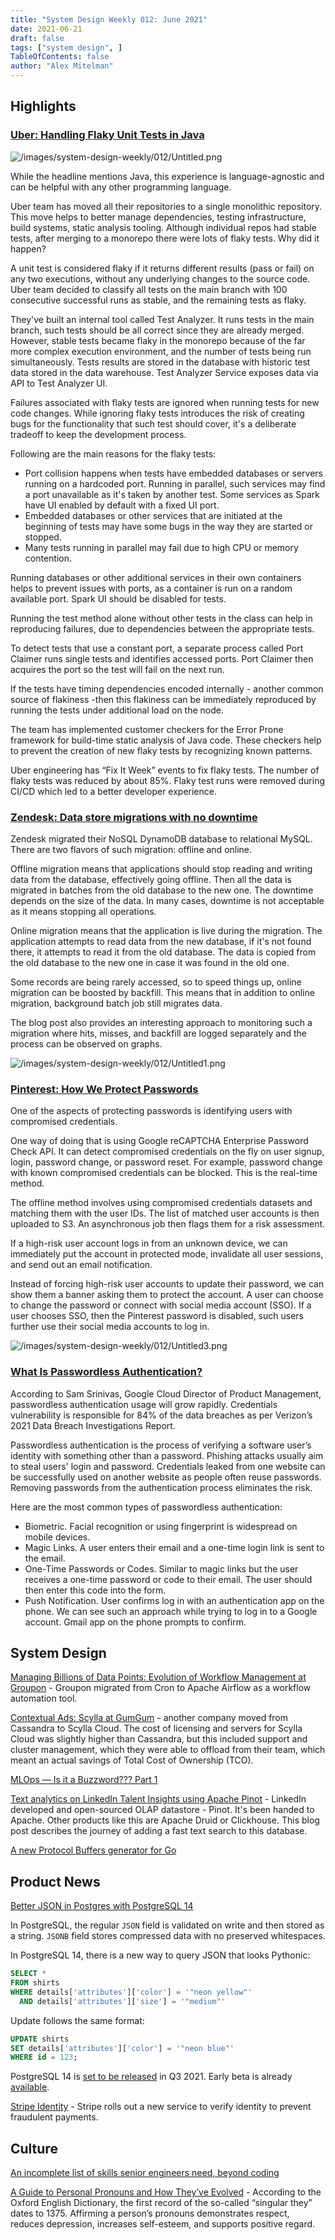 ```yaml
---
title: "System Design Weekly 012: June 2021"
date: 2021-06-21
draft: false
tags: ["system design", ]
TableOfContents: false
author: "Alex Mitelman"
---
```


## Highlights

### [Uber: Handling Flaky Unit Tests in Java](https://eng.uber.com/handling-flaky-tests-java/)

![/images/system-design-weekly/012/Untitled.png](/images/system-design-weekly/012/Untitled.png)

While the headline mentions Java, this experience is language-agnostic and can be helpful with any other programming language.

Uber team has moved all their repositories to a single monolithic repository. This move helps to better manage dependencies, testing infrastructure, build systems, static analysis tooling. Although individual repos had stable tests, after merging to a monorepo there were lots of flaky tests. Why did it happen?

A unit test is considered flaky if it returns different results (pass or fail) on any two executions, without any underlying changes to the source code. Uber team decided to classify all tests on the main branch with 100 consecutive successful runs as stable, and the remaining tests as flaky.

They've built an internal tool called Test Analyzer. It runs tests in the main branch, such tests should be all correct since they are already merged. However, stable tests became flaky in the monorepo because of the far more complex execution environment, and the number of tests being run simultaneously. Tests results are stored in the database with historic test data stored in the data warehouse. Test Analyzer Service exposes data via API to Test Analyzer UI.

Failures associated with flaky tests are ignored when running tests for new code changes. While ignoring flaky tests introduces the risk of creating bugs for the functionality that such test should cover, it's a deliberate tradeoff to keep the development process.

Following are the main reasons for the flaky tests:

- Port collision happens when tests have embedded databases or servers running on a hardcoded port. Running in parallel, such services may find a port unavailable as it's taken by another test. Some services as Spark have UI enabled by default with a fixed UI port.
- Embedded databases or other services that are initiated at the beginning of tests may have some bugs in the way they are started or stopped.
- Many tests running in parallel may fail due to high CPU or memory contention.

Running databases or other additional services in their own containers helps to prevent issues with ports, as a container is run on a random available port. Spark UI should be disabled for tests.

Running the test method alone without other tests in the class can help in reproducing failures, due to dependencies between the appropriate tests.

To detect tests that use a constant port, a separate process called Port Claimer runs single tests and identifies accessed ports. Port Claimer then acquires the port so the test will fail on the next run.

If the tests have timing dependencies encoded internally - another common source of flakiness -then this flakiness can be immediately reproduced by running the tests under additional load on the node.

The team has implemented customer checkers for the Error Prone framework for build-time static analysis of Java code. These checkers help to prevent the creation of new flaky tests by recognizing known patterns.

Uber engineering has “Fix It Week” events to fix flaky tests. The number of flaky tests was reduced by about 85%. Flaky test runs were removed during CI/CD which led to a better developer experience.

### [Zendesk: Data store migrations with no downtime](https://medium.com/zendesk-engineering/data-store-migrations-with-no-downtime-fe7b826649aa)

Zendesk migrated their NoSQL DynamoDB database to relational MySQL. There are two flavors of such migration: offline and online.

Offline migration means that applications should stop reading and writing data from the database, effectively going offline. Then all the data is migrated in batches from the old database to the new one. The downtime depends on the size of the data. In many cases, downtime is not acceptable as it means stopping all operations.

Online migration means that the application is live during the migration. The application attempts to read data from the new database, if it's not found there, it attempts to read it from the old database. The data is copied from the old database to the new one in case it was found in the old one.

Some records are being rarely accessed, so to speed things up, online migration can be boosted by backfill. This means that in addition to online migration, background batch job still migrates data.

The blog post also provides an interesting approach to monitoring such a migration where hits, misses, and backfill are logged separately and the process can be observed on graphs.

![/images/system-design-weekly/012/Untitled1.png](/images/system-design-weekly/012/Untitled1.png)

### [Pinterest: How We Protect Passwords](https://medium.com/pinterest-engineering/how-we-protect-pinners-passwords-e769135734d)

One of the aspects of protecting passwords is identifying users with compromised credentials.

One way of doing that is using Google reCAPTCHA Enterprise Password Check API. It can detect compromised credentials on the fly on user signup, login, password change, or password reset. For example, password change with known compromised credentials can be blocked. This is the real-time method.

The offline method involves using compromised credentials datasets and matching them with the user IDs. The list of matched user accounts is then uploaded to S3. An asynchronous job then flags them for a risk assessment.

If a high-risk user account logs in from an unknown device, we can immediately put the account in protected mode, invalidate all user sessions, and send out an email notification.

Instead of forcing high-risk user accounts to update their password, we can show them a banner asking them to protect the account. A user can choose to change the password or connect with social media account (SSO). If a user chooses SSO, then the Pinterest password is disabled, such users further use their social media accounts to log in.

![/images/system-design-weekly/012/Untitled3.png](/images/system-design-weekly/012/Untitled3.png)

### [What Is Passwordless Authentication?](https://auth0.com/blog/what-is-passwordless-authentication/)

According to Sam Srinivas, Google Cloud Director of Product Management, passwordless authentication usage will grow rapidly. Credentials vulnerability is responsible for 84% of the data breaches as per Verizon’s 2021 Data Breach Investigations Report.

Passwordless authentication is the process of verifying a software user’s identity with something other than a password. Phishing attacks usually aim to steal users' login and password. Credentials leaked from one website can be successfully used on another website as people often reuse passwords. Removing passwords from the authentication process eliminates the risk.

Here are the most common types of passwordless authentication:

- Biometric. Facial recognition or using fingerprint is widespread on mobile devices.
- Magic Links. A user enters their email and a one-time login link is sent to the email.
- One-Time Passwords or Codes. Similar to magic links but the user receives a one-time password or code to their email. The user should then enter this code into the form.
- Push Notification. User confirms log in with an authentication app on the phone. We can see such an approach while trying to log in to a Google account. Gmail app on the phone prompts to confirm.

## System Design

[Managing Billions of Data Points: Evolution of Workflow Management at Groupon](https://medium.com/groupon-eng/managing-billions-of-data-points-evolution-of-workflow-management-at-groupon-dab000a3440d) - Groupon migrated from Cron to Apache Airflow as a workflow automation tool.

[Contextual Ads: Scylla at GumGum](https://www.scylladb.com/2021/06/15/contextual-ads-scylla-at-gumgum/) - another company moved from Cassandra to Scylla Cloud. The cost of licensing and servers for Scylla Cloud was slightly higher than Cassandra, but this included support and cluster management, which they were able to offload from their team, which meant an actual savings of Total Cost of Ownership (TCO).

[MLOps — Is it a Buzzword??? Part 1](https://medium.com/walmartglobaltech/mlops-is-it-a-buzzword-part-1-8573fe95290e)

[Text analytics on LinkedIn Talent Insights using Apache Pinot](https://engineering.linkedin.com/blog/2021/text-analytics-on-linkedin-talent-insights-using-apache-pinot) - LinkedIn developed and open-sourced OLAP datastore - Pinot. It's been handed to Apache. Other products like this are Apache Druid or Clickhouse. This blog post describes the journey of adding a fast text search to this database.

[A new Protocol Buffers generator for Go](https://vitess.io/blog/2021-06-03-a-new-protobuf-generator-for-go/)

## Product News

[Better JSON in Postgres with PostgreSQL 14](https://blog.crunchydata.com/blog/better-json-in-postgres-with-postgresql-14)

In PostgreSQL, the regular `JSON` field is validated on write and then stored as a string. `JSONB` field stores compressed data with no preserved whitespaces.

In PostgreSQL 14, there is a new way to query JSON that looks Pythonic:

```sql
SELECT *
FROM shirts 
WHERE details['attributes']['color'] = '"neon yellow"'
  AND details['attributes']['size'] = '"medium"'
```

Update follows the same format:

```sql
UPDATE shirts
SET details['attributes']['color'] = '"neon blue"'
WHERE id = 123;
```

PostgreSQL 14 is [set to be released](https://www.postgresql.org/developer/roadmap/) in Q3 2021. Early beta is already [available](https://www.postgresql.org/about/news/postgresql-14-beta-1-released-2213/).

[Stripe Identity](https://stripe.com/identity) - Stripe rolls out a new service to verify identity to prevent fraudulent payments.

## Culture

[An incomplete list of skills senior engineers need, beyond coding](https://skamille.medium.com/an-incomplete-list-of-skills-senior-engineers-need-beyond-coding-8ed4a521b29f)

[A Guide to Personal Pronouns and How They’ve Evolved](https://www.grammarly.com/blog/gender-pronouns/) - According to the Oxford English Dictionary, the first record of the so-called “singular they” dates to 1375. Affirming a person’s pronouns demonstrates respect, reduces depression, increases self-esteem, and supports positive regard.